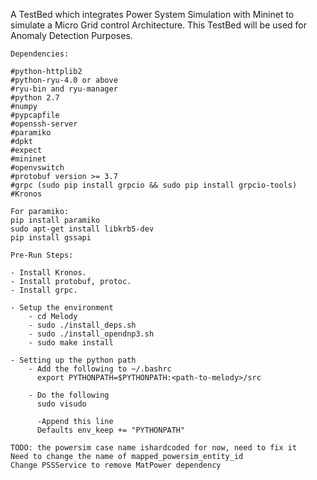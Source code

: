 A TestBed which integrates Power System Simulation with Mininet to simulate a
Micro Grid control Architecture. This TestBed will be used for 
Anomaly Detection Purposes.

```
Dependencies:

#python-httplib2
#python-ryu-4.0 or above
#ryu-bin and ryu-manager
#python 2.7
#numpy
#pypcapfile
#openssh-server
#paramiko
#dpkt
#expect 
#mininet
#openvswitch
#protobuf version >= 3.7
#grpc (sudo pip install grpcio && sudo pip install grpcio-tools)
#Kronos

For paramiko:
pip install paramiko
sudo apt-get install libkrb5-dev
pip install gssapi
```

```
Pre-Run Steps:

- Install Kronos.
- Install protobuf, protoc.
- Install grpc.

- Setup the environment
    - cd Melody
    - sudo ./install_deps.sh
    - sudo ./install_opendnp3.sh
    - sudo make install

- Setting up the python path
    - Add the following to ~/.bashrc
      export PYTHONPATH=$PYTHONPATH:<path-to-melody>/src

    - Do the following
      sudo visudo
      
      -Append this line
      Defaults env_keep += "PYTHONPATH"

```

```
TODO: the powersim case name ishardcoded for now, need to fix it
Need to change the name of mapped_powersim_entity_id
Change PSSService to remove MatPower dependency

```
